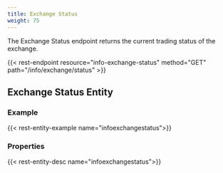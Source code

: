```yaml
---
title: Exchange Status
weight: 75
---
```


The Exchange Status endpoint returns the current trading status of the exchange.

{{< rest-endpoint resource="info-exchange-status" method="GET" path="/info/exchange/status" >}}

## Exchange Status Entity

### Example
{{< rest-entity-example name="infoexchangestatus">}}

### Properties
{{< rest-entity-desc name="infoexchangestatus">}}

